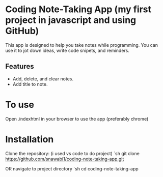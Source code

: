 # Coding Note-Taking App (my first project in javascript and using GitHub)

This app is designed to help you take notes while programming. You can use it to jot down ideas, write code snipets, and reminders.

## Features
- Add, delete, and clear notes.
- Add title to note.

# To use
Open .indexhtml in your browser to use the app (preferably chrome)

# Installation

Clone the repository: (i used vs code to do project)  `sh git clone https://github.com/snawabi1/coding-note-taking-app.git

OR navigate to project directory `sh cd coding-note-taking-app
